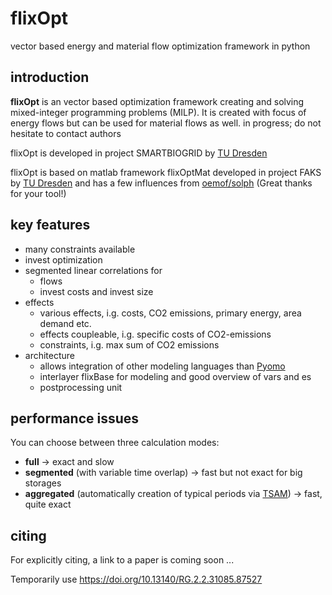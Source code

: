 # flixOpt
vector based energy and material flow optimization framework in python
## introduction
**flixOpt** is an vector based optimization framework creating and solving mixed-integer programming problems (MILP). It is created with focus of energy flows but can be used for material flows as well.
in progress; do not hesitate to contact authors

flixOpt is developed in project SMARTBIOGRID by [TU Dresden](https://github.com/gewv-tu-dresden)

flixOpt is based on matlab framework flixOptMat developed in project FAKS by [TU Dresden](https://github.com/gewv-tu-dresden) and has a few influences from [oemof/solph](https://github.com/oemof/oemof-solph) (Great thanks for your tool!)
## key features
  * many constraints available
  * invest optimization
  * segmented linear correlations for
    * flows
    * invest costs and invest size
  * effects 
    * various effects, i.g. costs, CO2 emissions, primary energy, area demand etc.
    * effects coupleable, i.g. specific costs of CO2-emissions
    * constraints, i.g. max sum of CO2 emissions
  * architecture
    * allows integration of other modeling languages than [Pyomo](http://www.pyomo.org/)
    * interlayer flixBase for modeling and good overview of vars and es
    * postprocessing unit

## performance issues
You can choose between three calculation modes:
  * **full** -> exact and slow
  * **segmented** (with variable time overlap) -> fast but not exact for big storages
  * **aggregated** (automatically creation of typical periods via [TSAM](https://github.com/FZJ-IEK3-VSA/tsam "more info")) -> fast, quite exact
## citing
For explicitly citing, a link to a paper is coming soon ...

Temporarily use <https://doi.org/10.13140/RG.2.2.31085.87527>
